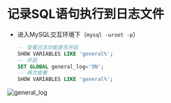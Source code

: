 # 记录SQL语句执行到日志文件

* 进入MySQL交互环境下（`mysql -uroot -p`）
  ```sql
  -- 查看日志功能是否开启
  SHOW VARIABLES LIKE 'general%';
  -- 开启
  SET GLOBAL general_log='ON';
  -- 再次查看
  SHOW VARIABLES LIKE 'general%';
  ```

![general_log](./resources/general_log.png)
